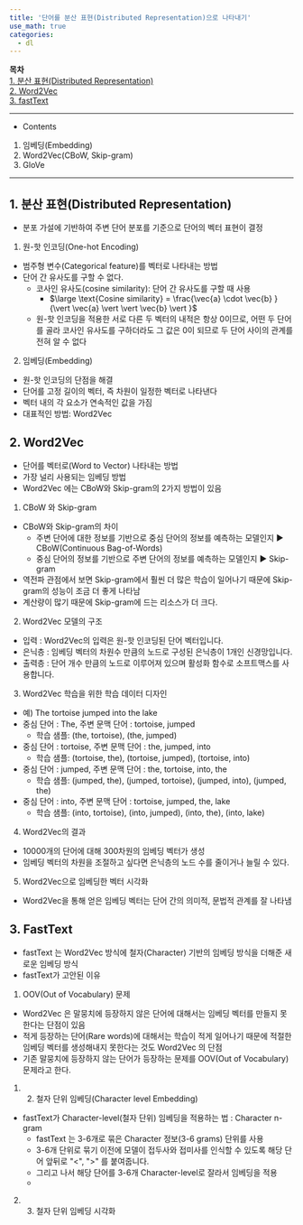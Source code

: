 ```yaml
---
title: '단어를 분산 표현(Distributed Representation)으로 나타내기'
use_math: true
categories:
  - dl
---
```


**목차**  
[1. 분산 표현(Distributed Representation)](#1-분산-표현distributed-representation)  
[2. Word2Vec](#2-word2vec)  
[3. fastText](#3-fasttext)  



---
* Contents
1. 임베딩(Embedding)
2. Word2Vec(CBoW, Skip-gram)
3. GloVe



---

## 1. 분산 표현(Distributed Representation)
* 분포 가설에 기반하여 주변 단어 분포를 기준으로 단어의 벡터 표현이 결정

1. 원-핫 인코딩(One-hot Encoding)
* 범주형 변수(Categorical feature)를 벡터로 나타내는 방법
* 단어 간 유사도를 구할 수 없다.
  * 코사인 유사도(cosine similarity): 단어 간 유사도를 구할 때 사용
    * $\large \text{Cosine similarity} = \frac{\vec{a} \cdot \vec{b} }{\vert \vec{a} \vert \vert \vec{b} \vert }$
  * 원-핫 인코딩을 적용한 서로 다른 두 벡터의 내적은 항상 0이므로, 어떤 두 단어를 골라 코사인 유사도를 구하더라도 그 값은 0이 되므로 두 단어 사이의 관계를 전혀 알 수 없다

2. 임베딩(Embedding)
* 원-핫 인코딩의 단점을 해결
* 단어를 고정 길이의 벡터, 즉 차원이 일정한 벡터로 나타낸다
* 벡터 내의 각 요소가 연속적인 값을 가짐
* 대표적인 방법: Word2Vec

## 2. Word2Vec
* 단어를 벡터로(Word to Vector) 나타내는 방법
* 가장 널리 사용되는 임베딩 방법 
* Word2Vec 에는 CBoW와 Skip-gram의 2가지 방법이 있음
1. CBoW 와 Skip-gram
* CBoW와 Skip-gram의 차이
  * 주변 단어에 대한 정보를 기반으로 중심 단어의 정보를 예측하는 모델인지 ▶️ CBoW(Continuous Bag-of-Words)
  * 중심 단어의 정보를 기반으로 주변 단어의 정보를 예측하는 모델인지 ▶️ Skip-gram
* 역전파 관점에서 보면 Skip-gram에서 훨씬 더 많은 학습이 일어나기 때문에 Skip-gram의 성능이 조금 더 좋게 나타남
* 계산량이 많기 때문에 Skip-gram에 드는 리소스가 더 크다.

2. Word2Vec 모델의 구조
* 입력 : Word2Vec의 입력은 원-핫 인코딩된 단어 벡터입니다.
* 은닉층 : 임베딩 벡터의 차원수 만큼의 노드로 구성된 은닉층이 1개인 신경망입니다.
* 출력층 : 단어 개수 만큼의 노드로 이루어져 있으며 활성화 함수로 소프트맥스를 사용합니다.

3. Word2Vec 학습을 위한 학습 데이터 디자인
* 예) The tortoise jumped into the lake
* 중심 단어 : The, 주변 문맥 단어 : tortoise, jumped
  * 학습 샘플: (the, tortoise), (the, jumped)
* 중심 단어 : tortoise, 주변 문맥 단어 : the, jumped, into
  * 학습 샘플: (tortoise, the), (tortoise, jumped), (tortoise, into)
* 중심 단어 : jumped, 주변 문맥 단어 : the, tortoise, into, the
  * 학습 샘플: (jumped, the), (jumped, tortoise), (jumped, into), (jumped, the)
* 중심 단어 : into, 주변 문맥 단어 : tortoise, jumped, the, lake
  * 학습 샘플: (into, tortoise), (into, jumped), (into, the), (into, lake)

4. Word2Vec의 결과
* 10000개의 단어에 대해 300차원의 임베딩 벡터가 생성
* 임베딩 벡터의 차원을 조절하고 싶다면 은닉층의 노드 수를 줄이거나 늘릴 수 있다.

5. Word2Vec으로 임베딩한 벡터 시각화
* Word2Vec을 통해 얻은 임베딩 벡터는 단어 간의 의미적, 문법적 관계를 잘 나타냄

## 3. FastText
* fastText 는 Word2Vec 방식에 철자(Character) 기반의 임베딩 방식을 더해준 새로운 임베딩 방식
* fastText가 고안된 이유
1. OOV(Out of Vocabulary) 문제
* Word2Vec 은 말뭉치에 등장하지 않은 단어에 대해서는 임베딩 벡터를 만들지 못한다는 단점이 있음
* 적게 등장하는 단어(Rare words)에 대해서는 학습이 적게 일어나기 때문에 적절한 임베딩 벡터를 생성해내지 못한다는 것도 Word2Vec 의 단점
* 기존 말뭉치에 등장하지 않는 단어가 등장하는 문제를 OOV(Out of Vocabulary) 문제라고 한다.

1. 2) 철자 단위 임베딩(Character level Embedding)
* fastText가 Character-level(철자 단위) 임베딩을 적용하는 법 : Character n-gram
  * fastText 는 3-6개로 묶은 Character 정보(3-6 grams) 단위를 사용
  * 3-6개 단위로 묶기 이전에 모델이 접두사와 접미사를 인식할 수 있도록 해당 단어 앞뒤로 "<", ">" 를 붙여줍니다.
  * 그리고 나서 해당 단어를 3-6개 Character-level로 잘라서 임베딩을 적용
  * 

2. 3) 철자 단위 임베딩 시각화
